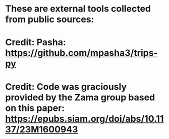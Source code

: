 # These are external tools collected from public sources:
# Credit: Pasha: https://github.com/mpasha3/trips-py
# Credit: Code was graciously provided by the Zama group based on this paper: https://epubs.siam.org/doi/abs/10.1137/23M1600943 